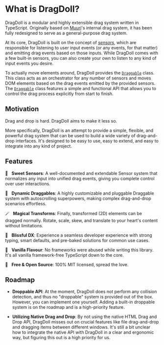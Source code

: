 # What is DragDoll?

DragDoll is a modular and highly extensible drag system written in TypeScript. Originally based on [Muuri](https://muuri.dev/)'s internal drag system, it has been fully redesigned to serve as a general-purpose drag system.

At its core, DragDoll is built on the concept of [_sensors_](/docs/sensor), which are responsible for listening to user input events (or any events, for that matter) and emitting drag events based on those inputs. While DragDoll comes with a few built-in sensors, you can also create your own to listen to any kind of input events you desire.

To actually move elements around, DragDoll provides the [`Draggable`](/docs/draggable) class. This class acts as an orchestrator for any number of sensors and moves DOM elements based on the drag events emitted by the provided sensors. The [`Draggable`](/docs/draggable) class features a simple and functional API that allows you to control the drag process explicitly from start to finish.

## Motivation

Drag and drop is hard. DragDoll aims to make it less so.

More specifically, DragDoll is an attempt to provide a simple, flexible, and powerful drag system that can be used to build a wide variety of drag-and-drop interfaces. It's designed to be easy to use, easy to extend, and easy to integrate into any kind of project.

## Features

📡 &nbsp; **Sweet Sensors**: A well-documented and extendable Sensor system that normalizes any input into unified drag events, giving you complete control over user interactions.

🤏 &nbsp; **Dynamic Draggables**: A highly customizable and pluggable Draggable system with autoscrolling superpowers, making complex drag-and-drop scenarios effortless.

🪄 &nbsp; **Magical Transforms**: Finally, transformed (2D) elements can be dragged normally. Rotate, scale, skew, and translate to your heart's content without limitations.

🧘 &nbsp; **Blissful DX**: Experience a seamless developer experience with strong typing, smart defaults, and pre-baked solutions for common use cases.

🍦 &nbsp; **Vanilla Flavour**: No frameworks were abused while writing this library. It's all vanilla framework-free TypeScript down to the core.

💝 &nbsp; **Free & Open Source**: 100% MIT licensed, spread the love.

## Roadmap

- **Droppable API**: At the moment, DragDoll does not perform any collision detection, and thus no "droppable" system is provided out of the box. However, you can implement one yourself. Adding a built-in droppable system is on the roadmap and is a high-priority feature.

- **Utilizing Native Drag and Drop**: By not using the native HTML Drag and Drop API, DragDoll misses out on crucial features like file drag-and-drop and dragging items between different windows. It's still a bit unclear how to integrate the native API with DragDoll in a clear and ergonomic way, but figuring this out is a high priority for us.
